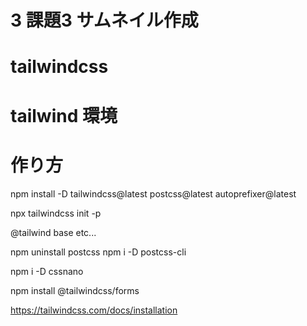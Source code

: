 # 3 課題3 サムネイル作成
# tailwindcss

# tailwind 環境

# 作り方

<!-- 1 postcss tailwind npm -->

npm install -D tailwindcss@latest postcss@latest autoprefixer@latest

<!-- 2 config-->

npx tailwindcss init -p

<!-- 3 styles.css  create-->

@tailwind base etc...

<!-- 4 postcsscli install -->

npm uninstall postcss
npm i -D postcss-cli

<!-- 5 cssnano install -->

npm i -D cssnano

<!-- 6 tailwindForm install -->
npm install @tailwindcss/forms

<!-- 7 各json,jsの設定値みて -->

<!-- ここから class名つける事で css適応-->
https://tailwindcss.com/docs/installation
